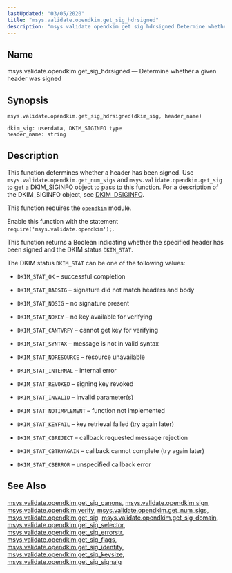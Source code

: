 ```yaml
---
lastUpdated: "03/05/2020"
title: "msys.validate.opendkim.get_sig_hdrsigned"
description: "msys validate opendkim get sig hdrsigned Determine whether a given header was signed msys validate opendkim get sig hdrsigned dkim sig header name This function determines whether a header has been signed Use msys validate opendkim get num sigs and msys validate opendkim get sig to get a DKIM SIGINFO..."
---
```


<a name="lua.ref.msys.validate.opendkim.get_sig_hdrsigned"></a> 
## Name

msys.validate.opendkim.get_sig_hdrsigned — Determine whether a given header was signed

<a name="idp18859072"></a> 
## Synopsis

`msys.validate.opendkim.get_sig_hdrsigned(dkim_sig, header_name)`

```
dkim_sig: userdata, DKIM_SIGINFO type 
header_name: string
```
<a name="idp18862576"></a> 
## Description

This function determines whether a header has been signed. Use `msys.validate.opendkim.get_num_sigs` and `msys.validate.opendkim.get_sig` to get a DKIM_SIGINFO object to pass to this function. For a description of the DKIM_SIGINFO object, see [DKIM_DSIGINFO](http://www.opendkim.org/libopendkim/dkim_siginfo.html).

This function requires the [`opendkim`](/momentum/4/modules/opendkim) module.

Enable this function with the statement `require('msys.validate.opendkim');`.

This function returns a Boolean indicating whether the specified header has been signed and the DKIM status `DKIM_STAT`.

The DKIM status `DKIM_STAT` can be one of the following values:

*   `DKIM_STAT_OK` – successful completion

*   `DKIM_STAT_BADSIG` – signature did not match headers and body

*   `DKIM_STAT_NOSIG` – no signature present

*   `DKIM_STAT_NOKEY` – no key available for verifying

*   `DKIM_STAT_CANTVRFY` – cannot get key for verifying

*   `DKIM_STAT_SYNTAX` – message is not in valid syntax

*   `DKIM_STAT_NORESOURCE` – resource unavailable

*   `DKIM_STAT_INTERNAL` – internal error

*   `DKIM_STAT_REVOKED` – signing key revoked

*   `DKIM_STAT_INVALID` – invalid parameter(s)

*   `DKIM_STAT_NOTIMPLEMENT` – function not implemented

*   `DKIM_STAT_KEYFAIL` – key retrieval failed (try again later)

*   `DKIM_STAT_CBREJECT` – callback requested message rejection

*   `DKIM_STAT_CBTRYAGAIN` – callback cannot complete (try again later)

*   `DKIM_STAT_CBERROR` – unspecified callback error

<a name="idp18891200"></a> 
## See Also

[msys.validate.opendkim.get_sig_canons](/momentum/4/lua/ref-msys-validate-opendkim-get-sig-canons), [msys.validate.opendkim.sign](/momentum/4/lua/ref-msys-validate-opendkim-sign), [msys.validate.opendkim.verify](/momentum/4/lua/ref-msys-validate-opendkim-verify), [msys.validate.opendkim.get_num_sigs](/momentum/4/lua/ref-msys-validate-opendkim-get-num-sigs), [msys.validate.opendkim.get_sig](/momentum/4/lua/ref-msys-validate-opendkim-get-sig), [msys.validate.opendkim.get_sig_domain](/momentum/4/lua/ref-msys-validate-opendkim-get-sig-domain), [msys.validate.opendkim.get_sig_selector](/momentum/4/lua/ref-msys-validate-opendkim-get-sig-selector), [msys.validate.opendkim.get_sig_errorstr](/momentum/4/lua/ref-msys-validate-opendkim-get-sig-errorstr), [msys.validate.opendkim.get_sig_flags](/momentum/4/lua/ref-msys-validate-opendkim-get-sig-flags), [msys.validate.opendkim.get_sig_identity](/momentum/4/lua/ref-msys-validate-opendkim-get-sig-identity), [msys.validate.opendkim.get_sig_keysize](/momentum/4/lua/ref-msys-validate-opendkim-get-sig-keysize), [msys.validate.opendkim.get_sig_signalg](/momentum/4/lua/ref-msys-validate-opendkim-get-sig-signalg)